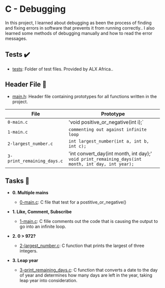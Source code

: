 # C - Debugging 

In this project, I learned about  debugging as been the process of finding and fixing errors in software that prevents it from running correctly.. I also learned some methods of debugging manually and how to read the error messages. 

## Tests :heavy_check_mark:

* [tests](./tests): Folder of test files. Provided by ALX Africa..

## Header File :file_folder:

* [main.h](./main.h): Header file containing prototypes for all
functions written in the project.

| File                     | Prototype                        |
| ------------------------ | -------------------------------- |
| `0-main.c`           | 'void positive_or_negative(int i);`     |
| `1-main.c` | `commenting out against infinite loop` |
| `2-largest_number.c `          | `int largest_number(int a, int b, int c);`           |
| `3-print_remaining_days.c`            |'int convert_day(int month, int day);'   `void print_remaining_days(int month, int day, int year);`           |


## Tasks :page_with_curl:

* **0. Multiple mains**
  * [0-main.c](./0-main.c): C file that  test for a postitive_or_negative() 

* **1. Like, Comment, Subscribe**
  * [1-main.c](./1-main.c): C fille comments out the code that is causing the output to go into an infinite loop. 

* **2. 0 > 972?**
  * [2-largest_number.c](./2-largest_number.c): C function that prints the largest of three integers.

* **3. Leap year**
  * [3-print_remaining_days.c](./3-print_remaining_days.c): C function that converts a date to the day of year and determines how many days are left in the year, taking leap year into consideration. 
